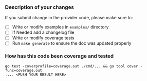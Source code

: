 <!--
Thank you for helping to improve Cloud Avenue CLI !
-->

### Description of your changes

<!--
Briefly describe what this pull request does. Be sure to direct your reviewers'
attention to anything that needs special consideration.

We love pull requests that resolve an open issue. If yours does, you
can uncomment the below line to indicate which issue your PR fixes, for example
"Fixes #500":

-->

If you submit change in the provider code, please make sure to:

- [ ] Write or modify examples in `examples/` directory
- [ ] If Needed add a changelog file
- [ ] Write or modify coverage tests
- [ ] Run `make generate` to ensure the doc was updated properly

### How has this code been coverage and tested
```
go test -coverprofile=coverage.out ./cmd/... && go tool cover -func=coverage.out
.... <PUSH YOUR RESULT HERE>
```

<!--
Before reviewers can be confident in the correctness of this pull request, it
needs to tested and shown to be correct. Briefly describe the testing that has
already been done or which is planned for this change.
-->